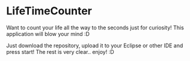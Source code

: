 # LifeTimeCounter
Want to count your life all the way to the seconds just for curiosity!  This application will blow your mind :D

Just download the repository, upload it to your Eclipse or other IDE and press start! The rest is very clear.. enjoy! :D

